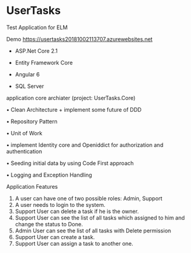 # UserTasks
Test Application for ELM

Demo
https://usertasks20181002113707.azurewebsites.net

- ASP.Net Core 2.1

- Entity Framework Core

- Angular 6

- SQL Server

application core archiater (project: UserTasks.Core)

• Clean Architecture + implement some future of DDD

• Repository Pattern

• Unit of Work

• implement Identity core and Openiddict for authorization and authentication

• Seeding initial data by using Code First approach

• Logging and Exception Handling

Application Features
1. A user can have one of two possible roles: Admin, Support
2. A user needs to login to the system.
3. Support User can delete a task if he is the owner.
4. Support User can see the list of all tasks which assigned to him and change the status to Done.
5. Admin User can see the list of all tasks with Delete permission
5. Support User can create a task.
5. Support User can assign a task to another one. 
